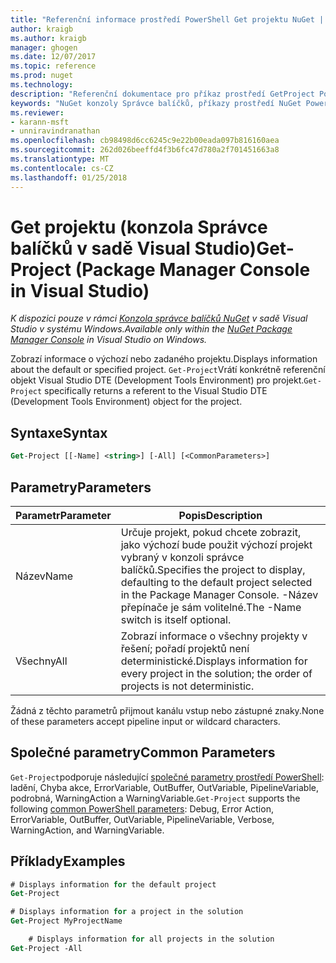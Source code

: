 ```yaml
---
title: "Referenční informace prostředí PowerShell Get projektu NuGet | Microsoft Docs"
author: kraigb
ms.author: kraigb
manager: ghogen
ms.date: 12/07/2017
ms.topic: reference
ms.prod: nuget
ms.technology: 
description: "Referenční dokumentace pro příkaz prostředí GetProject PowerShell v konzole Správce balíčků NuGet v sadě Visual Studio."
keywords: "NuGet konzoly Správce balíčků, příkazy prostředí NuGet Powershell, NuGet Powershell odkaz, Get-projektu"
ms.reviewer:
- karann-msft
- unniravindranathan
ms.openlocfilehash: cb98498d6cc6245c9e22b00eada097b816160aea
ms.sourcegitcommit: 262d026beeffd4f3b6fc47d780a2f701451663a8
ms.translationtype: MT
ms.contentlocale: cs-CZ
ms.lasthandoff: 01/25/2018
---
```

# <a name="get-project-package-manager-console-in-visual-studio"></a><span data-ttu-id="70e2b-104">Get projektu (konzola Správce balíčků v sadě Visual Studio)</span><span class="sxs-lookup"><span data-stu-id="70e2b-104">Get-Project (Package Manager Console in Visual Studio)</span></span>

<span data-ttu-id="70e2b-105">*K dispozici pouze v rámci [Konzola správce balíčků NuGet](Package-Manager-Console.md) v sadě Visual Studio v systému Windows.*</span><span class="sxs-lookup"><span data-stu-id="70e2b-105">*Available only within the [NuGet Package Manager Console](Package-Manager-Console.md) in Visual Studio on Windows.*</span></span>

<span data-ttu-id="70e2b-106">Zobrazí informace o výchozí nebo zadaného projektu.</span><span class="sxs-lookup"><span data-stu-id="70e2b-106">Displays information about the default or specified project.</span></span> <span data-ttu-id="70e2b-107">`Get-Project`Vrátí konkrétně referenční objekt Visual Studio DTE (Development Tools Environment) pro projekt.</span><span class="sxs-lookup"><span data-stu-id="70e2b-107">`Get-Project` specifically returns a referent to the Visual Studio DTE (Development Tools Environment) object for the project.</span></span>

## <a name="syntax"></a><span data-ttu-id="70e2b-108">Syntaxe</span><span class="sxs-lookup"><span data-stu-id="70e2b-108">Syntax</span></span>

```ps
Get-Project [[-Name] <string>] [-All] [<CommonParameters>]
```

## <a name="parameters"></a><span data-ttu-id="70e2b-109">Parametry</span><span class="sxs-lookup"><span data-stu-id="70e2b-109">Parameters</span></span>

| <span data-ttu-id="70e2b-110">Parametr</span><span class="sxs-lookup"><span data-stu-id="70e2b-110">Parameter</span></span> | <span data-ttu-id="70e2b-111">Popis</span><span class="sxs-lookup"><span data-stu-id="70e2b-111">Description</span></span> |
| --- | --- |
| <span data-ttu-id="70e2b-112">Název</span><span class="sxs-lookup"><span data-stu-id="70e2b-112">Name</span></span> | <span data-ttu-id="70e2b-113">Určuje projekt, pokud chcete zobrazit, jako výchozí bude použit výchozí projekt vybraný v konzoli správce balíčků.</span><span class="sxs-lookup"><span data-stu-id="70e2b-113">Specifies the project to display, defaulting to the default project selected in the Package Manager Console.</span></span> <span data-ttu-id="70e2b-114">-Název přepínače je sám volitelné.</span><span class="sxs-lookup"><span data-stu-id="70e2b-114">The -Name switch is itself optional.</span></span> |
| <span data-ttu-id="70e2b-115">Všechny</span><span class="sxs-lookup"><span data-stu-id="70e2b-115">All</span></span> | <span data-ttu-id="70e2b-116">Zobrazí informace o všechny projekty v řešení; pořadí projektů není deterministické.</span><span class="sxs-lookup"><span data-stu-id="70e2b-116">Displays information for every project in the solution; the order of projects is not deterministic.</span></span> |

<span data-ttu-id="70e2b-117">Žádná z těchto parametrů přijmout kanálu vstup nebo zástupné znaky.</span><span class="sxs-lookup"><span data-stu-id="70e2b-117">None of these parameters accept pipeline input or wildcard characters.</span></span>

## <a name="common-parameters"></a><span data-ttu-id="70e2b-118">Společné parametry</span><span class="sxs-lookup"><span data-stu-id="70e2b-118">Common Parameters</span></span>

<span data-ttu-id="70e2b-119">`Get-Project`podporuje následující [společné parametry prostředí PowerShell](http://go.microsoft.com/fwlink/?LinkID=113216): ladění, Chyba akce, ErrorVariable, OutBuffer, OutVariable, PipelineVariable, podrobná, WarningAction a WarningVariable.</span><span class="sxs-lookup"><span data-stu-id="70e2b-119">`Get-Project` supports the following [common PowerShell parameters](http://go.microsoft.com/fwlink/?LinkID=113216): Debug, Error Action, ErrorVariable, OutBuffer, OutVariable, PipelineVariable, Verbose, WarningAction, and WarningVariable.</span></span>

## <a name="examples"></a><span data-ttu-id="70e2b-120">Příklady</span><span class="sxs-lookup"><span data-stu-id="70e2b-120">Examples</span></span>

```ps
# Displays information for the default project
Get-Project

# Displays information for a project in the solution
Get-Project MyProjectName

    # Displays information for all projects in the solution
Get-Project -All
```